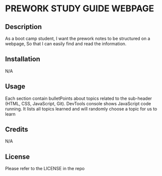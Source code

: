 # PREWORK STUDY GUIDE WEBPAGE

## Description

As a boot camp student,
I want the prework notes to be structured on a webpage,
So that I can easily find and read the information.

## Installation

N/A

## Usage

Each section contain bulletPoints about topics related to the sub-header (HTML, CSS, JavaScript, Git).
DevTools console shows JavaScript code running. It lists all topics learned and will randomly choose a topic for us to learn 

## Credits

N/A

## License

Please refer to the LICENSE in the repo

